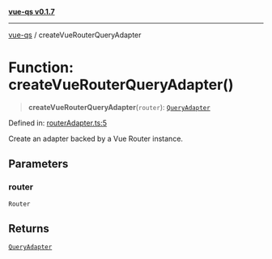 [**vue-qs v0.1.7**](../README.md)

***

[vue-qs](../README.md) / createVueRouterQueryAdapter

# Function: createVueRouterQueryAdapter()

> **createVueRouterQueryAdapter**(`router`): [`QueryAdapter`](../type-aliases/QueryAdapter.md)

Defined in: [routerAdapter.ts:5](https://github.com/iamsomraj/vue-qs/blob/ab438db5bb6a3e0a51e2435f962a383278df5579/src/routerAdapter.ts#L5)

Create an adapter backed by a Vue Router instance.

## Parameters

### router

`Router`

## Returns

[`QueryAdapter`](../type-aliases/QueryAdapter.md)
